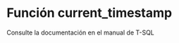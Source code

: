 ﻿---
Autogenerated: true
---

# Función  current_timestamp

Consulte la documentación en el manual de T-SQL
